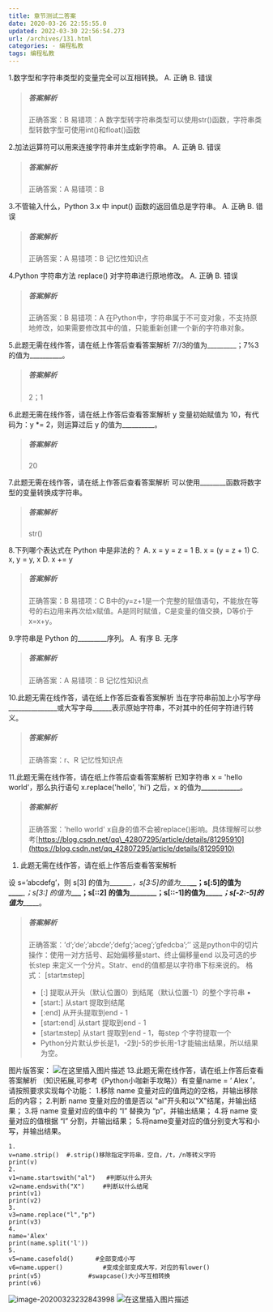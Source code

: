 ```yaml
---
title: 章节测试二答案
date: 2020-03-26 22:55:55.0
updated: 2022-03-30 22:56:54.273
url: /archives/131.html
categories: - 编程私教
tags: 编程私教
---
```




1.数字型和字符串类型的变量完全可以互相转换。 A. 正确 B. 错误

> ##### 答案解析
> 
> 正确答案：B 易错项：A 数字型转字符串类型可以使用str()函数，字符串类型转数字型可使用int()和float()函数

2.加法运算符可以用来连接字符串并生成新字符串。 A. 正确 B. 错误

> ##### 答案解析
> 
> 正确答案：A 易错项：B

3.不管输入什么，Python 3.x 中 input() 函数的返回值总是字符串。 A. 正确 B. 错误

> ##### 答案解析
> 
> 正确答案：A 易错项：B 记忆性知识点

4.Python 字符串方法 replace() 对字符串进行原地修改。 A. 正确 B. 错误

> ##### 答案解析
> 
> 正确答案：B 易错项：A 在Python中，字符串属于不可变对象，不支持原地修改，如果需要修改其中的值，只能重新创建一个新的字符串对象。

5.此题无需在线作答，请在纸上作答后查看答案解析 7//3的值为\_\_\_\_\_\_\_\_\_；7%3的值为\_\_\_\_\_\_\_\_\_\_。

> ##### 答案解析
> 
> 2；1

6.此题无需在线作答，请在纸上作答后查看答案解析 y 变量初始赋值为 10，有代码为：y \*= 2，则运算过后 y 的值为\_\_\_\_\_\_\_\_\_\_。

> ##### 答案解析
> 
> 20

7.此题无需在线作答，请在纸上作答后查看答案解析 可以使用\_\_\_\_\_\_\_\_函数将数字型的变量转换成字符串。

> ##### 答案解析
> 
> str()

8.下列哪个表达式在 Python 中是非法的？ A. x = y = z = 1 B. x = (y = z + 1) C. x, y = y, x D. x += y

> ##### 答案解析
> 
> 正确答案：B 易错项：C B中的y=z+1是一个完整的赋值语句，不能放在等号的右边用来再次给x赋值。A是同时赋值，C是变量的值交换，D等价于x=x+y。

9.字符串是 Python 的\_\_\_\_\_\_\_\_\_序列。 A. 有序 B. 无序

> ##### 答案解析
> 
> 正确答案：A 易错项：B 记忆性知识点

10.此题无需在线作答，请在纸上作答后查看答案解析 当在字符串前加上小写字母\_\_\_\_\_\_\_\_\_\_\_\_\_\_\_或大写字母\_\_\_\_\_\_表示原始字符串，不对其中的任何字符进行转义。

> ##### 答案解析
> 
> 正确答案：r、R 记忆性知识点

11.此题无需在线作答，请在纸上作答后查看答案解析 已知字符串 x = 'hello world'，那么执行语句 x.replace('hello', 'hi') 之后，x 的值为\_\_\_\_\_\_\_\_\_\_\_\_。

> ##### 答案解析
> 
> 正确答案：'hello world' x自身的值不会被replace()影响。具体理解可以参考[https://blog.csdn.net/qq\_42807295/article/details/81295910](https://blog.csdn.net/qq_42807295/article/details/81295910)

1.  此题无需在线作答，请在纸上作答后查看答案解析

设 s=’abcdefg’，则 s\[3\] 的值为\_\_\_\__\_\_\_，s\[3:5\]的值为\_\__\_**\__；s\[:5\]的值为\_\_\_\_**_\_；s\[3:\] 的值为_**\_\_\___；s\[::2\] 的值为\_\_\_\_\_\_\_\_；s\[::-1\]的值为___**__\_\_\_\__；s\[-2:-5\]的值为___\_\_\_\_\_。

> ##### 答案解析
> 
> 正确答案：’d’;’de’;’abcde’;’defg’;’aceg’;’gfedcba’;’’ 这是python中的切片操作：使用一对方括号、起始偏移量start、终止偏移量end 以及可选的步长step 来定义一个分片。Statr、end的值都是以字符串下标来说的。 格式： \[start:end:step\]
> 
> *   \[:\] 提取从开头（默认位置0）到结尾（默认位置-1）的整个字符串 •
> *   \[start:\] 从start 提取到结尾
> *   \[:end\] 从开头提取到end - 1
> *   \[start:end\] 从start 提取到end - 1
> *   \[start:end:step\] 从start 提取到end - 1，每step 个字符提取一个
> *   Python分片默认步长是1，-2到-5的步长用-1才能输出结果，所以结果为空。

图片版答案： ![在这里插入图片描述](https://images.gitbook.cn/ed580f50-6d1a-11ea-b4d9-23ebe60403e6 "在这里插入图片描述") 13.此题无需在线作答，请在纸上作答后查看答案解析 （知识拓展,可参考《Python小咖新手攻略》）有变量name = ‘ Alex ’，请按照要求实现每个功能： 1.移除 name 变量对应的值两边的空格，并输出移除后的内容； 2.判断 name 变量对应的值是否以 "al"开头和以"X"结尾，并输出结果； 3.将 name 变量对应的值中的 “l” 替换为 “p”，并输出结果； 4.将 name 变量对应的值根据 “l” 分割，并输出结果； 5.将name变量对应的值分别变大写和小写，并输出结果。

```
1.
v=name.strip()  #.strip()移除指定字符串，空白，/t，/n等转义字符
print(v)
2.
v1=name.startswith("al")   #判断以什么开头
v2=name.endswith("X")     #判断以什么结尾
print(v1)
print(v2)
3.
v3=name.replace("l","p")   
print(v3)
4.
name='Alex'
print(name.split('l'))
5.
v5=name.casefold()      #全部变成小写
v6=name.upper()           #变成全部变成大写，对应的有lower()
print(v5)             #swapcase()大小写互相转换
print(v6)
```

![image-20200323232843998](# "image-20200323232843998") ![在这里插入图片描述](https://images.gitbook.cn/ea07bfc0-6d02-11ea-9b0b-4bc64571574c "在这里插入图片描述")